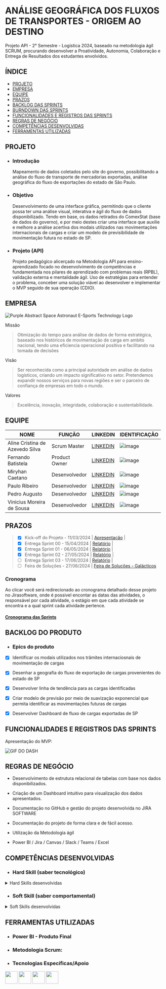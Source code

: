 <p align = "center">
 
# ANÁLISE GEOGRÁFICA DOS FLUXOS DE TRANSPORTES - ORIGEM AO DESTINO


Projeto API - 2° Semestre - Logística 2024, baseado na metodologia ágil SCRUM, procurando desenvolver a Proatividade, Autonomia, Colaboração e Entrega de Resultados dos estudantes envolvidos.

</p>

## ÍNDICE
 + [PROJETO](#projeto)
 + [EMPRESA](#empresa)
 + [EQUIPE](#equipe)
 + [PRAZOS](#prazos)
 + [BACKLOG DAS SPRINTS](#backlog-das-sprints)
 + [BURNDOWN DAS SPRINTS](#burndown-das-sprints)
 + [FUNCIONALIDADES E REGISTROS DAS SPRINTS](#funcionalidades-e-registros-das-sprints)
 + [REGRAS DE NEGÓCIO](#regras-de-negócio)
 + [COMPETÊNCIAS DESENVOLVIDAS](#competências-desenvolvidas)
 + [FERRAMENTAS UTILIZADAS](#ferramentas-utilizadas)


## PROJETO

- ### Introdução
     Mapeamento de dados coletados pelo site do governo, possibilitando a análise do fluxo de transporte de mercadorias exportadas, análise geográfica do fluxo de exportações do estado de São Paulo.

- ### Objetivo
     Desenvolvimento de uma interface gráfica, permitindo que o cliente possa ter uma análise visual, interativa e ágil do fluxo de dados disponibilizado. Tendo em base, os dados retirados do ComexStat (base de dados do governo), e por meio destes criar uma interface que auxilie e melhore a análise acertiva dos modais utilizados nas movimentações internacionais de cargas e criar um modelo de previsibilidade de movimentação futura no estado de SP.

- ### Projeto (API) 
     Projeto pedagógico alicerçado na Metodologia API para ensino-aprendizado focado no desenvolvimento de competências e fundamentada nos pilares de aprendizado com problemas reais (RPBL), validação externa e mentalidade ágil. 
     Uso de estratégias para entender o problema, conceber uma solução viável ao desenvolver e implementar o MVP seguido de sua operação (CDIO). 

## EMPRESA

<p align="center">
 
 ![Purple Abstract Space Astronaut E-Sports Technology Logo](https://github.com/GalacticosAPI/.github/assets/141978742/916440d9-ab74-4bc7-9121-d88ccedda3b8)

</p>

 
Missão
 
 >Otimização do tempo para análise de dados de forma estratégica, baseado nos históricos de movimentação de carga em ambito nacional, tendo uma eficiencia operacional positiva e facilitando na tomada de decisões

Visão

 >Ser reconhecida como a principal autoridade em análise de dados logísticos, criando um impacto significativo no setor. Pretendemos expandir nossos serviços para novas regiões e ser o parceiro de confiança de empresas em todo o mundo.

Valores

 >Excelência, inovação, integridade, colaboração e sustentabilidade.

## EQUIPE

|NOME | FUNÇÃO | LINKEDIN | IDENTIFICAÇÃO |
|-----|--------|----------|---------------|
| Aline Cristina de Azevedo Silva | Scrum Master | [LINKEDIN](https://www.linkedin.com/in/alinecristinaazevedo/) | ![image](https://github.com/GalacticosAPI/.github/assets/141978742/9be06c57-5236-4101-82ca-71b9d5d963e6)
| Fernando Batistela  | Product Owner | [LINKEDIN](https://www.linkedin.com/in/fernando-batistella-519167288/) | ![image](https://github.com/GalacticosAPI/.github/assets/141978742/a91f8d4c-9a63-4012-9145-020805da3ae4)
| Miryhan Caetano | Desenvolvedor | [LINKEDIN](https://www.linkedin.com/in/miryhan-caetano/) | ![image](https://github.com/GalacticosAPI/.github/assets/141978742/b4648579-e0f3-4ec4-a75c-a52657c5983c)
| Paulo Ribeiro | Desenvolvedor | [LINKEDIN](https://www.linkedin.com/in/paulo-ribeiro-74b043244/) | ![image](https://github.com/GalacticosAPI/.github/assets/141978742/5c5687b2-4a76-4f31-bf8e-a2d58dc59ae5)
| Pedro Augusto | Desenvolvedor | [LINKEDIN](https://www.linkedin.com/in/pedro-augusto-97078b287/) | ![image](https://github.com/GalacticosAPI/.github/assets/141978742/bdab95b3-9576-4d40-90e2-535a40dc99f2)
| Vinicius Moreira de Sousa | Desenvolvedor | [LINKEDIN](https://www.linkedin.com/in/vinicius-moreira-de-sousa-146359287/) | ![image](https://github.com/GalacticosAPI/.github/assets/141978742/1122e447-040c-4a46-b0a1-1fea47b46b22)



## PRAZOS

> - [x] Kick-off do Projeto -   11/03/2024 | [Apresentação](https://github.com/GalacticosAPI/.github/files/14984738/Kick-off.API.2N.pptx) |
> - [x] Entrega Sprint 00   -   15/04/2024 | [Relatório](https://github.com/GalacticosAPI/.github/files/15226132/Relatorio.Sprint.1.pdf)  |
> - [x] Entrega Sprint 01   -   06/05/2024 | [Relatório](https://github.com/GalacticosAPI/.github/files/15226137/Relatorio.Sprint.2.pdf)  |
> - [x] Entrega Sprint 02   -   27/05/2024 | [Relatório](https://github.com/GalacticosAPI/.github/files/15461711/Relatorio.Sprint.3.pdf)  |
> - [ ] Entrega Sprint 03   -   17/06/2024 | [Relatório](https://github.com/user-attachments/files/15878372/Relatorio.4.-.PDF.pdf)        |
> - [ ] Feira de Soluções   -   27/06/2024 | [Feira de Soluções - Galácticos](https://github.com/user-attachments/files/15877075/Feira.de.Solucoes.-.Galacticos.pptx)



### Cronograma
Ao clicar você será redirecionado ao cronograma detalhado desse projeto no Jirasoftware, onde é possivel encontar as datas das atividades, o responsável por cada atividade, o estágio em que cada atividade se encontra e a qual sprint cada atividade pertence.

#### [Cronograma das Sprints](https://galacts.atlassian.net/jira/software/projects/GL/boards/1/backlog)


## BACKLOG DO PRODUTO

- ### Epics do produto

- [x] Identificar os modais utilizados nos trâmites internaciosnais de movimentação de cargas
- [x] Desenhar a geografia do fluxo de exportação de cargas provenientes do estado de SP
- [x] Desenvolver linha de tendência para as cargas identificadas
- [x] Criar modelo de previsão por meio de suavização exponencial que permita identificar as movimentações futuras de cargas
- [x] Desenvolver Dashboard de fluxo de cargas exportadas de SP


## FUNCIONALIDADES E REGISTROS DAS SPRINTS

Apresentação do MVP:<p align="center">

![GIF DO DASH](https://github.com/GalacticosAPI/.github/assets/141978742/6378ec23-1ff8-4c12-9c14-480592dc8677)


</p>


## REGRAS DE NEGÓCIO

- Desenvolvimento de estrutura relacional de tabelas com base nos dados disponibilizados.

- Criação de um Dashboard intuitivo para visualização dos dados apresentados.

- Documentação no GitHub e gestão do projeto desenvolvida no JIRA SOFTWARE

- Documentação do projeto de forma clara e de fácil acesso.

- Utilização da Metodologia ágil

- Power BI / Jira / Canvas / Slack / Teams / Excel

## COMPETÊNCIAS DESENVOLVIDAS 

- ### Hard Skill (saber tecnológico)
<details>
<summary>Hard Skills desenvolvidas</summary>
  
| Tecnologia/Metodologia | Classificação |
| ---------------------- | ------------- |
| GitHub | ☆ ☆ ☆ ☆ ☆ ☆ ☆ ☆ ☆ ☆ |
| Gestão de Projetos | ☆ ☆ ☆ ☆ ☆ ☆ ☆ ☆ ☆ ☆ |
| Scrum Master | ☆ ☆ ☆ ☆ ☆ ☆ ☆ ☆ ☆ ☆ |
| Product Owner | ☆ ☆ ☆ ☆ ☆ ☆ ☆ ☆ ☆ ☆ |
| Markdown | ☆ ☆ ☆ ☆ ☆ ☆ ☆ ☆ ☆ ☆ |
| Git Projects | ☆ ☆ ☆ ☆ ☆ ☆ ☆ ☆ ☆ ☆ |

 </details>

- ### Soft Skill (saber comportamental)
<details>
<summary>Soft Skills desenvolvidas</summary>

| Habilidades | Classificação |
| ---------------------- | ------------- |
| Colaboração | ☆ ☆ ☆ ☆ ☆ ☆ ☆ ☆ ☆ ☆ |
| Proatividade| ☆ ☆ ☆ ☆ ☆ ☆ ☆ ☆ ☆ ☆ |
| Pensamento Crítico | ☆ ☆ ☆ ☆ ☆ ☆ ☆ ☆ ☆ ☆ |
| Gerenciamento de Tempo | ☆ ☆ ☆ ☆ ☆ ☆ ☆ ☆ ☆ ☆ |
| Adaptabilidade | ☆ ☆ ☆ ☆ ☆ ☆ ☆ ☆ ☆ ☆ |
| Resiliência | ☆ ☆ ☆ ☆ ☆ ☆ ☆ ☆ ☆ ☆ |

</details>

## FERRAMENTAS UTILIZADAS 

- ### Power BI - Produto Final
<p align="center">

 

</p>
 

- ### Metodologia Scrum:



- ### Tecnologias Específicas/Apoio
  
<img src= "https://github.com/ATLASlog/ATLASlog/assets/111469327/a2b2af85-35be-45c2-8aa4-ac50af949e3f" width="40px"> 
<img src= "https://github.com/ATLASlog/ATLASlog/assets/111469327/8e762ff1-717d-4e80-a7c8-dd6da9a90b6f" width="40px"> 
<img src= "https://github.com/ATLASlog/ATLASlog/assets/111469327/e9dccc1f-a057-483d-b9c1-a8f1b570c3fb" width="40px"> 
<img src= "https://github.com/ATLASlog/ATLASlog/assets/111469327/54ef2cf0-a0b0-4a94-b67d-3c5afb0ac89b" width="40px"> 
<img scr= "com037-scaled.jpg" width="40x">

